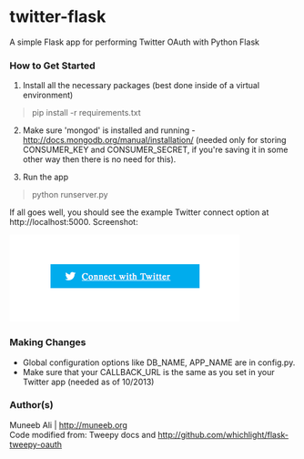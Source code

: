 # twitter-flask

A simple Flask app for performing Twitter OAuth with Python Flask

### How to Get Started

1. Install all the necessary packages (best done inside of a virtual environment)
> pip install -r requirements.txt

2. Make sure 'mongod' is installed and running - http://docs.mongodb.org/manual/installation/ (needed only for storing CONSUMER_KEY and CONSUMER_SECRET, if you're saving it in some other way then there is no need for this). 

3. Run the app
> python runserver.py

If all goes well, you should see the example Twitter connect option at http://localhost:5000. Screenshot: 

![Alt text](static/images/twitter_flask_screenshot.png "Screenshot of the example submission form")

### Making Changes

* Global configuration options like DB_NAME, APP_NAME are in config.py. 
* Make sure that your CALLBACK_URL is the same as you set in your Twitter app (needed as of 10/2013)

### Author(s) 

Muneeb Ali | http://muneeb.org  
Code modified from: Tweepy docs and http://github.com/whichlight/flask-tweepy-oauth
